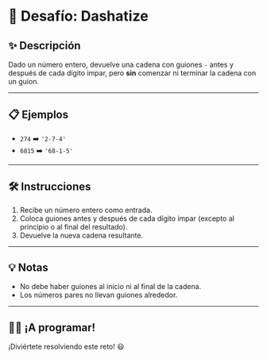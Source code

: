 # 🚀 Desafío: Dashatize

## ✨ Descripción
Dado un número entero, devuelve una cadena con guiones `-` antes y después de cada dígito impar, pero **sin** comenzar ni terminar la cadena con un guion.

---

## 📋 Ejemplos

- `274` ➡️ `'2-7-4'`
- `6815` ➡️ `'68-1-5'`

---

## 🛠️ Instrucciones
1. Recibe un número entero como entrada.
2. Coloca guiones antes y después de cada dígito impar (excepto al principio o al final del resultado).
3. Devuelve la nueva cadena resultante.

---

## 💡 Notas
- No debe haber guiones al inicio ni al final de la cadena.
- Los números pares no llevan guiones alrededor.

---

## 🧑‍💻 ¡A programar!
¡Diviértete resolviendo este reto! 😃